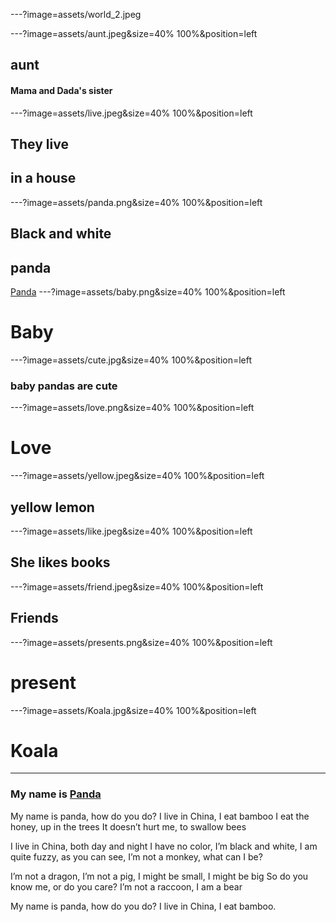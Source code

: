 ---?image=assets/world_2.jpeg

---?image=assets/aunt.jpeg&size=40% 100%&position=left

## aunt

#### Mama and Dada's sister

---?image=assets/live.jpeg&size=40% 100%&position=left

## They live
## in a house

---?image=assets/panda.png&size=40% 100%&position=left

## Black and white 
## panda

[Panda](https://www.youtube.com/watch?v=zZoREtoOdtQ)
---?image=assets/baby.png&size=40% 100%&position=left

# Baby

---?image=assets/cute.jpg&size=40% 100%&position=left

### baby pandas are cute


---?image=assets/love.png&size=40% 100%&position=left

# Love

---?image=assets/yellow.jpeg&size=40% 100%&position=left

## yellow lemon


---?image=assets/like.jpeg&size=40% 100%&position=left

## She likes books

---?image=assets/friend.jpeg&size=40% 100%&position=left

## Friends

---?image=assets/presents.png&size=40% 100%&position=left

# present

---?image=assets/Koala.jpg&size=40% 100%&position=left

# Koala

---



### My name is [Panda](https://www.youtube.com/watch?v=Dkkr3kupUxs)

 My name is panda, how do you do?
I live in China, I eat bamboo
I eat the honey, up in the trees
It doesn’t hurt me, to swallow bees


I live in China, both day and night
I have no color, I’m black and white,
I am quite fuzzy, as you can see,
I’m not a monkey, what can I be?


I’m not a dragon, I’m not a pig,
I might be small, I might be big
So do you know me, or do you care?
I’m not a raccoon, I am a bear


My name is panda, how do you do?
I live in China, I eat bamboo.




